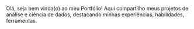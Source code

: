 Olá, seja bem vinda(o) ao meu Portfólio! Aqui compartilho meus projetos de análise e ciência de dados, destacando minhas experiências, habilidades, ferramentas.